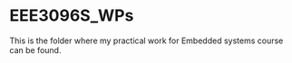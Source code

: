 # EEE3096S_WPs
This is the folder where my practical work for Embedded systems course can be found.
